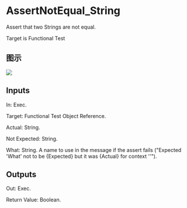 # AssertNotEqual_String

Assert that two Strings are not equal.

Target is Functional Test

## 图示

![]($-20221218-17593049.png)

## Inputs

In: Exec.

Target: Functional Test Object Reference.

Actual: String.

Not Expected: String.

What: String. A name to use in the message if the assert fails ("Expected 'What' not to be {Expected} but it was {Actual} for context ''").  

## Outputs

Out: Exec.

Return Value: Boolean.

